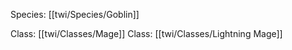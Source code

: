 Species: [[twi/Species/Goblin]]

Class: [[twi/Classes/Mage]]
Class: [[twi/Classes/Lightning Mage]]

